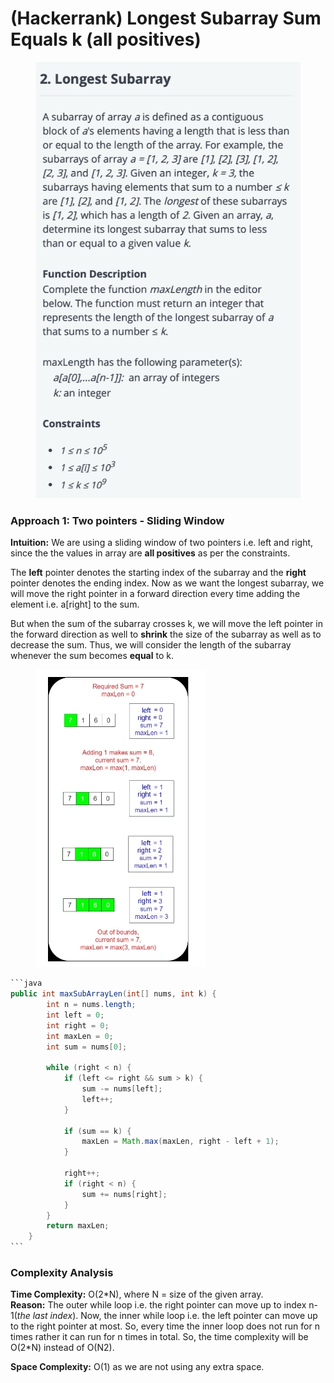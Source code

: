 # (Hackerrank) Longest Subarray Sum Equals k (all positives)

<figure><img src="../../../.gitbook/assets/image (4) (1) (1) (1) (1).png" alt=""><figcaption></figcaption></figure>

### Approach 1: Two pointers - Sliding Window

**Intuition:** We are using a sliding window of two pointers i.e. left and right, since the the values in array are **all positives** as per the constraints.

The **left** pointer denotes the starting index of the subarray and the **right** pointer denotes the ending index. Now as we want the longest subarray, we will move the right pointer in a forward direction every time adding the element i.e. a\[right] to the sum.&#x20;

But when the sum of the subarray crosses k, we will move the left pointer in the forward direction as well to **shrink** the size of the subarray as well as to decrease the sum. Thus, we will consider the length of the subarray whenever the sum becomes **equal** to k.

<figure><img src="../../../.gitbook/assets/image (5) (1) (1) (1).png" alt=""><figcaption></figcaption></figure>

````java
```java
public int maxSubArrayLen(int[] nums, int k) {
        int n = nums.length;
        int left = 0;
        int right = 0;
        int maxLen = 0;
        int sum = nums[0];

        while (right < n) {
            if (left <= right && sum > k) {
                sum -= nums[left];
                left++;
            }

            if (sum == k) {
                maxLen = Math.max(maxLen, right - left + 1);
            }

            right++;
            if (right < n) {
                sum += nums[right];
            }
        }
        return maxLen;
    }
```
````

### Complexity Analysis

**Time Complexity:** O(2\*N), where N = size of the given array.\
**Reason:** The outer while loop i.e. the right pointer can move up to index n-1(_the last index_). Now, the inner while loop i.e. the left pointer can move up to the right pointer at most. So, every time the inner loop does not run for n times rather it can run for n times in total. So, the time complexity will be O(2\*N) instead of O(N2).

**Space Complexity:** O(1) as we are not using any extra space.
